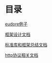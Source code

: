 # 目录

[eudore例子][example]

[框架设计文档][frame]

[标准库和框架总结文档][ideas]

[http协议相关文档][webname]

[example]: example
[frame]: frame
[ideas]: ideas
[webname]: webname